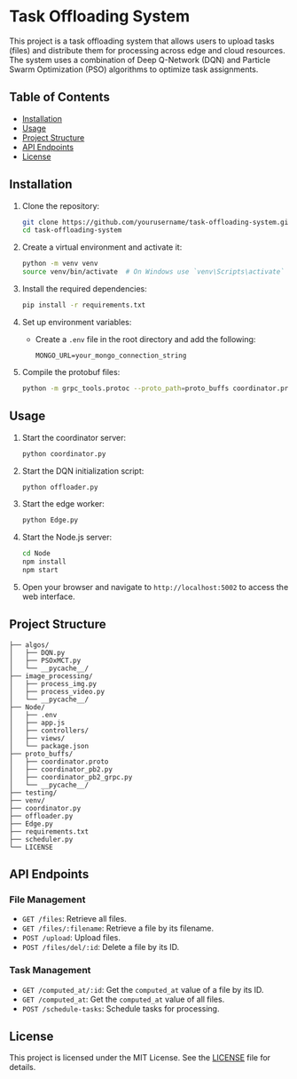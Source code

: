 # Task Offloading System

This project is a task offloading system that allows users to upload tasks (files) and distribute them for processing across edge and cloud resources. The system uses a combination of Deep Q-Network (DQN) and Particle Swarm Optimization (PSO) algorithms to optimize task assignments.

## Table of Contents

- [Installation](#installation)
- [Usage](#usage)
- [Project Structure](#project-structure)
- [API Endpoints](#api-endpoints)
- [License](#license)

## Installation

1. Clone the repository:
    ```sh
    git clone https://github.com/yourusername/task-offloading-system.git
    cd task-offloading-system
    ```

2. Create a virtual environment and activate it:
    ```sh
    python -m venv venv
    source venv/bin/activate  # On Windows use `venv\Scripts\activate`
    ```

3. Install the required dependencies:
    ```sh
    pip install -r requirements.txt
    ```

4. Set up environment variables:
    - Create a `.env` file in the root directory and add the following:
        ```
        MONGO_URL=your_mongo_connection_string
        ```

5. Compile the protobuf files:
    ```sh
    python -m grpc_tools.protoc --proto_path=proto_buffs coordinator.proto --python_out=proto_buffs --grpc_python_out=proto_buffs
    ```

## Usage

1. Start the coordinator server:
    ```sh
    python coordinator.py
    ```

2. Start the DQN initialization script:
    ```sh
    python offloader.py
    ```

3. Start the edge worker:
    ```sh
    python Edge.py
    ```

4. Start the Node.js server:
    ```sh
    cd Node
    npm install
    npm start
    ```

5. Open your browser and navigate to `http://localhost:5002` to access the web interface.


## Project Structure
```
├── algos/
│   ├── DQN.py
│   ├── PSOxMCT.py
│   └── __pycache__/
├── image_processing/
│   ├── process_img.py
│   ├── process_video.py
│   └── __pycache__/
├── Node/
│   ├── .env
│   ├── app.js
│   ├── controllers/
│   ├── views/
│   └── package.json
├── proto_buffs/
│   ├── coordinator.proto
│   ├── coordinator_pb2.py
│   ├── coordinator_pb2_grpc.py
│   └── __pycache__/
├── testing/
├── venv/
├── coordinator.py
├── offloader.py
├── Edge.py
├── requirements.txt
├── scheduler.py
└── LICENSE
```
## API Endpoints

### File Management

- `GET /files`: Retrieve all files.
- `GET /files/:filename`: Retrieve a file by its filename.
- `POST /upload`: Upload files.
- `POST /files/del/:id`: Delete a file by its ID.

### Task Management

- `GET /computed_at/:id`: Get the `computed_at` value of a file by its ID.
- `GET /computed_at`: Get the `computed_at` value of all files.
- `POST /schedule-tasks`: Schedule tasks for processing.

## License

This project is licensed under the MIT License. See the [LICENSE](LICENSE) file for details.